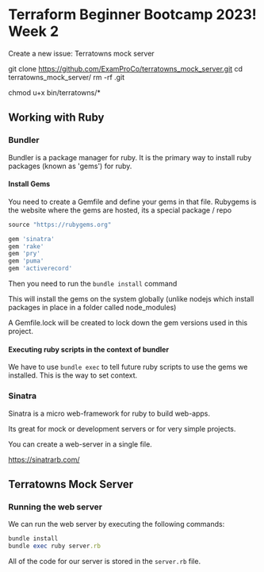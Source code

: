 # Terraform Beginner Bootcamp 2023! Week 2
Create a new issue: Terratowns mock server


git clone https://github.com/ExamProCo/terratowns_mock_server.git
cd terratowns_mock_server/
rm -rf .git

chmod u+x bin/terratowns/*

## Working with Ruby

### Bundler

Bundler is a package manager for ruby.
It is the primary way to install ruby packages (known as 'gems') for ruby.

#### Install Gems

You need to create a Gemfile and define your gems in that file.
Rubygems is the website where the gems are hosted, its a special package / repo

```rb
source "https://rubygems.org"

gem 'sinatra'
gem 'rake'
gem 'pry'
gem 'puma'
gem 'activerecord'
```

Then you need to run the `bundle install` command

This will install the gems on the system globally (unlike nodejs which install packages in place in a folder called node_modules)

A Gemfile.lock will be created to lock down the gem versions used in this project.

#### Executing ruby scripts in the context of bundler

We have to use `bundle exec` to tell future ruby scripts to use the gems we installed. This is the way to set context.

### Sinatra

Sinatra is a micro web-framework for ruby to build web-apps.

Its great for mock or development servers or for very simple projects.

You can create a web-server in a single file.

https://sinatrarb.com/

## Terratowns Mock Server

### Running the web server

We can run the web server by executing the following commands:

```rb
bundle install
bundle exec ruby server.rb
```

All of the code for our server is stored in the `server.rb` file.